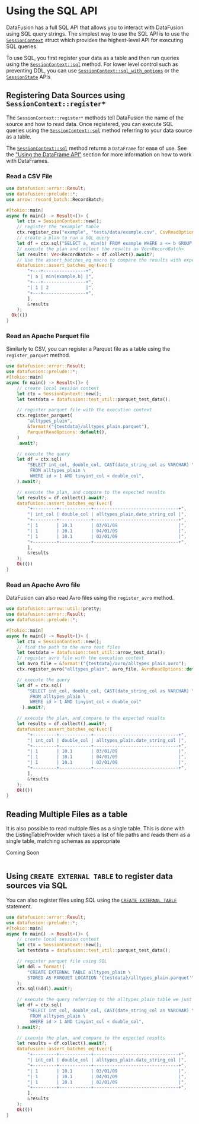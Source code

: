 <!---
  Licensed to the Apache Software Foundation (ASF) under one
  or more contributor license agreements.  See the NOTICE file
  distributed with this work for additional information
  regarding copyright ownership.  The ASF licenses this file
  to you under the Apache License, Version 2.0 (the
  "License"); you may not use this file except in compliance
  with the License.  You may obtain a copy of the License at

    http://www.apache.org/licenses/LICENSE-2.0

  Unless required by applicable law or agreed to in writing,
  software distributed under the License is distributed on an
  "AS IS" BASIS, WITHOUT WARRANTIES OR CONDITIONS OF ANY
  KIND, either express or implied.  See the License for the
  specific language governing permissions and limitations
  under the License.
-->

# Using the SQL API

DataFusion has a full SQL API that allows you to interact with DataFusion using
SQL query strings. The simplest way to use the SQL API is to use the
[`SessionContext`] struct which provides the highest-level API for executing SQL
queries.

To use SQL, you first register your data as a table and then run queries
using the [`SessionContext::sql`] method. For lower level control such as
preventing DDL, you can use [`SessionContext::sql_with_options`] or the
[`SessionState`] APIs

## Registering Data Sources using `SessionContext::register*`

The `SessionContext::register*` methods tell DataFusion the name of
the source and how to read data. Once registered, you can execute SQL queries
using the [`SessionContext::sql`] method referring to your data source as a table.

The [`SessionContext::sql`] method returns a `DataFrame` for ease of
use. See the ["Using the DataFrame API"] section for more information on how to
work with DataFrames.

### Read a CSV File

```rust
use datafusion::error::Result;
use datafusion::prelude::*;
use arrow::record_batch::RecordBatch;

#[tokio::main]
async fn main() -> Result<()> {
    let ctx = SessionContext::new();
    // register the "example" table
    ctx.register_csv("example", "tests/data/example.csv", CsvReadOptions::new()).await?;
    // create a plan to run a SQL query
    let df = ctx.sql("SELECT a, min(b) FROM example WHERE a <= b GROUP BY a LIMIT 100").await?;
    // execute the plan and collect the results as Vec<RecordBatch>
    let results: Vec<RecordBatch> = df.collect().await?;
    // Use the assert_batches_eq macro to compare the results with expected output
    datafusion::assert_batches_eq!(vec![
        "+---+----------------+",
        "| a | min(example.b) |",
        "+---+----------------+",
        "| 1 | 2              |",
        "+---+----------------+",
        ],
        &results
    );
  Ok(())
}
```

### Read an Apache Parquet file

Similarly to CSV, you can register a Parquet file as a table using the `register_parquet` method.

```rust
use datafusion::error::Result;
use datafusion::prelude::*;
#[tokio::main]
async fn main() -> Result<()> {
    // create local session context
    let ctx = SessionContext::new();
    let testdata = datafusion::test_util::parquet_test_data();

    // register parquet file with the execution context
    ctx.register_parquet(
        "alltypes_plain",
        &format!("{testdata}/alltypes_plain.parquet"),
        ParquetReadOptions::default(),
    )
    .await?;

    // execute the query
    let df = ctx.sql(
        "SELECT int_col, double_col, CAST(date_string_col as VARCHAR) \
         FROM alltypes_plain \
         WHERE id > 1 AND tinyint_col < double_col",
    ).await?;

    // execute the plan, and compare to the expected results
    let results = df.collect().await?;
    datafusion::assert_batches_eq!(vec![
        "+---------+------------+--------------------------------+",
        "| int_col | double_col | alltypes_plain.date_string_col |",
        "+---------+------------+--------------------------------+",
        "| 1       | 10.1       | 03/01/09                       |",
        "| 1       | 10.1       | 04/01/09                       |",
        "| 1       | 10.1       | 02/01/09                       |",
        "+---------+------------+--------------------------------+",
        ],
        &results
    );
    Ok(())
}
```

### Read an Apache Avro file

DataFusion can also read Avro files using the `register_avro` method.

```rust
use datafusion::arrow::util::pretty;
use datafusion::error::Result;
use datafusion::prelude::*;

#[tokio::main]
async fn main() -> Result<()> {
    let ctx = SessionContext::new();
    // find the path to the avro test files
    let testdata = datafusion::test_util::arrow_test_data();
    // register avro file with the execution context
    let avro_file = &format!("{testdata}/avro/alltypes_plain.avro");
    ctx.register_avro("alltypes_plain", avro_file, AvroReadOptions::default()).await?;

    // execute the query
    let df = ctx.sql(
        "SELECT int_col, double_col, CAST(date_string_col as VARCHAR) \
         FROM alltypes_plain \
         WHERE id > 1 AND tinyint_col < double_col"
      ).await?;

    // execute the plan, and compare to the expected results
    let results = df.collect().await?;
    datafusion::assert_batches_eq!(vec![
        "+---------+------------+--------------------------------+",
        "| int_col | double_col | alltypes_plain.date_string_col |",
        "+---------+------------+--------------------------------+",
        "| 1       | 10.1       | 03/01/09                       |",
        "| 1       | 10.1       | 04/01/09                       |",
        "| 1       | 10.1       | 02/01/09                       |",
        "+---------+------------+--------------------------------+",
        ],
        &results
    );
    Ok(())
}
```

## Reading Multiple Files as a table

It is also possible to read multiple files as a single table. This is done
with the ListingTableProvider which takes a list of file paths and reads them
as a single table, matching schemas as appropriate

Coming Soon

```rust

```

## Using `CREATE EXTERNAL TABLE` to register data sources via SQL

You can also register files using SQL using the [`CREATE EXTERNAL TABLE`]
statement.

[`create external table`]: ../user-guide/sql/ddl.md#create-external-table

```rust
use datafusion::error::Result;
use datafusion::prelude::*;
#[tokio::main]
async fn main() -> Result<()> {
    // create local session context
    let ctx = SessionContext::new();
    let testdata = datafusion::test_util::parquet_test_data();

    // register parquet file using SQL
    let ddl = format!(
        "CREATE EXTERNAL TABLE alltypes_plain \
        STORED AS PARQUET LOCATION '{testdata}/alltypes_plain.parquet'"
    );
    ctx.sql(&ddl).await?;

    // execute the query referring to the alltypes_plain table we just registered
    let df = ctx.sql(
        "SELECT int_col, double_col, CAST(date_string_col as VARCHAR) \
         FROM alltypes_plain \
         WHERE id > 1 AND tinyint_col < double_col",
    ).await?;

    // execute the plan, and compare to the expected results
    let results = df.collect().await?;
    datafusion::assert_batches_eq!(vec![
        "+---------+------------+--------------------------------+",
        "| int_col | double_col | alltypes_plain.date_string_col |",
        "+---------+------------+--------------------------------+",
        "| 1       | 10.1       | 03/01/09                       |",
        "| 1       | 10.1       | 04/01/09                       |",
        "| 1       | 10.1       | 02/01/09                       |",
        "+---------+------------+--------------------------------+",
        ],
        &results
    );
    Ok(())
}
```

[`sessioncontext`]: https://docs.rs/datafusion/latest/datafusion/execution/context/struct.SessionContext.html
[`sessioncontext::sql`]: https://docs.rs/datafusion/latest/datafusion/execution/context/struct.SessionContext.html#method.sql
[`sessioncontext::sql_with_options`]: https://docs.rs/datafusion/latest/datafusion/execution/context/struct.SessionContext.html#method.sql_with_options
[`sessionstate`]: https://docs.rs/datafusion/latest/datafusion/execution/session_state/struct.SessionState.html
["using the dataframe api"]: ../library-user-guide/using-the-dataframe-api.md
